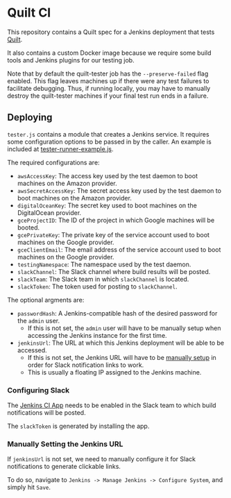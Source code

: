 # Quilt CI

This repository contains a Quilt spec for a Jenkins deployment that tests
[Quilt](github.com/quilt/quilt).

It also contains a custom Docker image because we require some build tools and
Jenkins plugins for our testing job.

Note that by default the quilt-tester job has the `--preserve-failed` flag enabled.
This flag leaves machines up if there were any test failures to facilitate debugging.
Thus, if running locally, you may have to manually destroy the quilt-tester machines
if your final test run ends in a failure.

## Deploying
`tester.js` contains a module that creates a Jenkins service. It requires some
configuration options to be passed in by the caller. An example is included at
[tester-runner-example.js](tester-runner-example.js).

The required configurations are:
- `awsAccessKey`: The access key used by the test daemon to boot machines on
the Amazon provider.
- `awsSecretAccessKey`: The secret access key used by the test daemon to boot
machines on the Amazon provider.
- `digitalOceanKey`: The secret key used to boot machines on the DigitalOcean
provider.
- `gceProjectID`: The ID of the project in which Google machines will be booted.
- `gcePrivateKey`: The private key of the service account used to boot machines
on the Google provider.
- `gceClientEmail`: The email address of the service account used to boot
machines on the Google provider.
- `testingNamespace`: The namespace used by the test daemon.
- `slackChannel`: The Slack channel where build results will be posted.
- `slackTeam`: The Slack team in which `slackChannel` is located.
- `slackToken`: The token used for posting to `slackChannel`.

The optional argments are:
- `passwordHash`: A Jenkins-compatible hash of the desired password for the `admin` user.
    - If this is not set, the `admin` user will have to be manually setup when
    accessing the Jenkins instance for the first time.
- `jenkinsUrl`: The URL at which this Jenkins deployment will be able to be accessed.
    - If this is not set, the Jenkins URL will have to be [manually
      setup](#manually-setting-the-jenkins-url) in order for Slack notification
      links to work.
    - This is usually a floating IP assigned to the Jenkins machine.

### Configuring Slack
The [Jenkins CI App](https://slack.com/apps/A0F7VRFKN-jenkins-ci) needs to be enabled
in the Slack team to which build notifications will be posted.

The `slackToken` is generated by installing the app.

### Manually Setting the Jenkins URL
If `jenkinsUrl` is not set, we need to manually configure it for Slack
notifications to generate clickable links.

To do so, navigate to `Jenkins -> Manage Jenkins -> Configure System`, and simply
hit `Save`.
